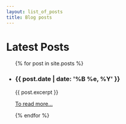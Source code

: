 ```yaml
---
layout: list_of_posts
title: Blog posts
---
```

<h1>Latest Posts</h1>

<ul>
  {% for post in site.posts %}
    <li class="link-to-post">
      <h3 class="post-date">{{ post.date | date: '%B %e, %Y' }}</h3>
      <p>{{ post.excerpt }}</p>
      <p><a href="{{ post.url }}">To read more...</a></p>
    </li>
  {% endfor %}
</ul>